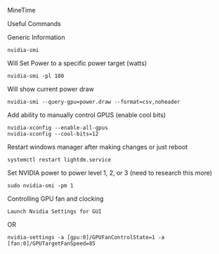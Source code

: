 MineTime

Useful Commands

Generic Information
    
    nvidia-smi

Will Set Power to a specific power target (watts)

    nvidia-smi -pl 180


Will show current power draw

    nvidia-smi --query-gpu=power.draw --format=csv,noheader


Add ability to manually control GPUS (enable cool bits)

    nvidia-xconfig --enable-all-gpus
    nvidia-xconfig --cool-bits=12

Restart windows manager after making changes or just reboot

    systemctl restart lightdm.service
    

Set NVIDIA power to power level 1, 2, or 3 (need to research this more)

    sudo nvidia-smi -pm 1

Controlling GPU fan and clocking

    Launch Nvidia Settings for GUI
    
OR

    nvidia-settings -a [gpu:0]/GPUFanControlState=1 -a [fan:0]/GPUTargetFanSpeed=85